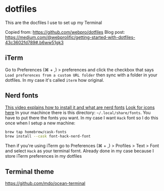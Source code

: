 dotfiles
========

This are the docfiles I use to set up my Terminal

Copied from: https://github.com/webpro/dotfiles
Blog post: https://medium.com/@webprolific/getting-started-with-dotfiles-43c3602fd789#.b6ww51gk3

## iTerm
Go to Preferences (⌘ + ,) > preferences and click the checkbox that says `Load preferences from a custom URL folder` then sync with a folder in your dotfiles. In my case it's called `iterm` how original.


## Nerd fonts
[This video explains how to install it and what are nerd fonts](https://www.youtube.com/watch?v=fR4ThXzhQYI&list=PLhoH5vyxr6Qq41NFL4GvhFp-WLd5xzIzZ&index=7)
[Look for icons here](https://www.nerdfonts.com/cheat-sheet)
In your machince there is this directory: `~/.local/share/fonts`. You have to put there the fonts you want.
In my case I want `Hack` font so I do this once when I setup a new machine:
``` bash
brew tap homebrew/cask-fonts
brew install --cask font-hack-nerd-font
```
Then if you're using iTerm go to Preferences (⌘ + ,) > Profiles > Text > Font and select `Hack` as your terminal fornt.
Already done in my case because I store iTerm preferences in my dotfiles


## Terminal theme

https://github.com/mdo/ocean-terminal
